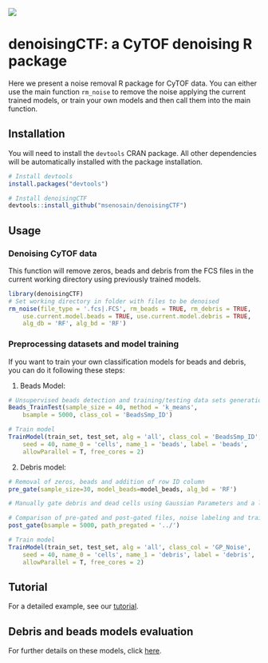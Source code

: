 ![](https://img.shields.io/badge/Github-Repo-green)

# denoisingCTF: a CyTOF denoising R package

Here we present a noise removal R package for CyTOF data. You can either use the 
main function `rm_noise` to remove the noise applying the current trained models,
or train your own models and then call them into the main function.

## Installation
You will need to install the `devtools` CRAN package. All other dependencies 
will be automatically installed with the package installation.

```R
# Install devtools
install.packages("devtools")

# Install denoisingCTF
devtools::install_github("msenosain/denoisingCTF")
```

## Usage

### Denoising CyTOF data

This function will remove zeros, beads and debris from the FCS files in the 
current working directory using previously trained models. 

```R
library(denoisingCTF)
# Set working directory in folder with files to be denoised
rm_noise(file_type = '.fcs|.FCS', rm_beads = TRUE, rm_debris = TRUE,
    use.current.model.beads = TRUE, use.current.model.debris = TRUE,
    alg_db = 'RF', alg_bd = 'RF')

```

### Preprocessing datasets and model training

If you want to train your own classification models for beads and debris, you
can do it following these steps:

1. Beads Model:
```R
# Unsupervised beads detection and training/testing data sets generation.
Beads_TrainTest(sample_size = 40, method = 'k_means', 
    bsample = 5000, class_col = 'BeadsSmp_ID')

# Train model
TrainModel(train_set, test_set, alg = 'all', class_col = 'BeadsSmp_ID', 
    seed = 40, name_0 = 'cells', name_1 = 'beads', label = 'beads',
    allowParallel = T, free_cores = 2)

```

2. Debris model:
``` R
# Removal of zeros, beads and addition of row ID column
pre_gate(sample_size=30, model_beads=model_beads, alg_bd = 'RF') 

# Manually gate debris and dead cells using Gaussian Parameters and a live/dead cell marker.

# Comparison of pre-gated and post-gated files, noise labeling and training/testing data sets generation.
post_gate(bsample = 5000, path_pregated = '../') 

# Train model
TrainModel(train_set, test_set, alg = 'all', class_col = 'GP_Noise', 
    seed = 40, name_0 = 'cells', name_1 = 'debris', label = 'debris', 
    allowParallel = T, free_cores = 2)

```

## Tutorial

For a detailed example, see our [tutorial](https://msenosain.github.io/denoisingCTF/articles/tutorial.html).


## Debris and beads models evaluation

For further details on these models, click [here](https://msenosain.github.io/denoisingCTF/articles/models_eval.html).





